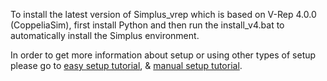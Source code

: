 To install the latest version of Simplus_vrep which is based on V-Rep 4.0.0 (CoppeliaSim), first install Python and then run the install_v4.bat to automatically install the Simplus environment.

In order to get more information about setup or using other types of setup please go to [easy setup tutorial](https://github.com/Robocup-simplus/simplus_vrep/blob/master/EASY_SETUP.md), & [manual setup tutorial](https://github.com/Robocup-simplus/simplus_vrep/blob/master/MANUAL_SETUP.md).
